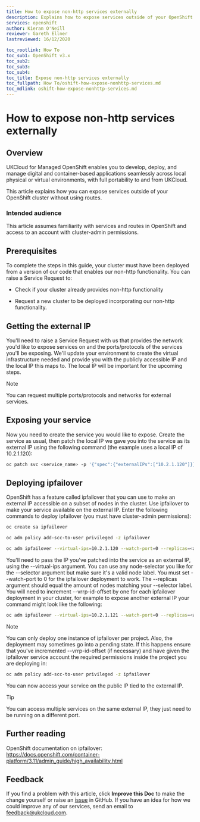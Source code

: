 ```yaml
---
title: How to expose non-http services externally
description: Explains how to expose services outside of your OpenShift cluster without using HTTP or HTTPS
services: openshift
author: Kieran O'Neill
reviewer: Gareth Ellner
lastreviewed: 16/12/2020

toc_rootlink: How To
toc_sub1: OpenShift v3.x
toc_sub2:
toc_sub3:
toc_sub4:
toc_title: Expose non-http services externally
toc_fullpath: How To/oshift-how-expose-nonhttp-services.md
toc_mdlink: oshift-how-expose-nonhttp-services.md
---
```


# How to expose non-http services externally

## Overview

UKCloud for Managed OpenShift enables you to develop, deploy, and manage digital and container-based applications seamlessly across local physical or virtual environments, with full portability to and from UKCloud.

This article explains how you can expose services outside of your OpenShift cluster without using routes.

### Intended audience

This article assumes familiarity with services and routes in OpenShift and access to an account with cluster-admin permissions.

## Prerequisites

To complete the steps in this guide, your cluster must have been deployed from a version of our code that enables our non-http functionality. You can raise a Service Request to:

- Check if your cluster already provides non-http functionality

- Request a new cluster to be deployed incorporating our non-http functionality.

## Getting the external IP

You'll need to raise a Service Request with us that provides the network you'd like to expose services on and the ports/protocols of the services you'll be exposing. We'll update your environment to create the virtual infrastructure needed and provide you with the publicly accessible IP and the local IP this maps to. The local IP will be important for the upcoming steps.

> [!NOTE]
> You can request multiple ports/protocols and networks for external services.

## Exposing your service

Now you need to create the service you would like to expose. Create the service as usual, then patch the local IP we gave you into the service as its external IP using the following command (the example uses a local IP of 10.2.1.120):

```sh
oc patch svc <service_name> -p '{"spec":{"externalIPs":["10.2.1.120"]}}'
```

## Deploying ipfailover

OpenShift has a feature called ipfailover that you can use to make an external IP accessible on a subset of nodes in the cluster. Use ipfailover to make your service available on the external IP. Enter the following commands to deploy ipfailover (you must have cluster-admin permissions):

```sh
oc create sa ipfailover
```

```sh
oc adm policy add-scc-to-user privileged -z ipfailover
```

```sh
oc adm ipfailover --virtual-ips=10.2.1.120 --watch-port=0 --replicas=<amount_of_compute_nodes> --selector="node-role.kubernetes.io/compute=true" --vrrp-id-offset=0 --create
```

You'll need to pass the IP you've patched into the service as an external IP, using the --virtual-ips argument. You can use any node-selector you like for the --selector argument but make sure it's a valid node label. You must set --watch-port to 0 for the ipfailover deployment to work. The --replicas argument should equal the amount of nodes matching your --selector label. You will need to increment --vrrp-id-offset by one for each ipfailover deployment in your cluster, for example to expose another external IP your command might look like the following:

```sh
oc adm ipfailover --virtual-ips=10.2.1.121 --watch-port=0 --replicas=<amount_of_compute_nodes> --selector="node-role.kubernetes.io/compute=true" --vrrp-id-offset=1 --create
```

> [!NOTE]
> You can only deploy one instance of ipfailover per project. Also, the deployment may sometimes go into a pending state. If this happens ensure that you've incremented --vrrp-id-offset (if necessary) and have given the ipfailover service account the required permissions inside the project you are deploying in:
>
> ```sh
> oc adm policy add-scc-to-user privileged -z ipfailover
> ```

You can now access your service on the public IP tied to the external IP.

> [!TIP]
> You can access multiple services on the same external IP, they just need to be running on a different port.

## Further reading

OpenShift documentation on ipfailover: <https://docs.openshift.com/container-platform/3.11/admin_guide/high_availability.html>

## Feedback

If you find a problem with this article, click **Improve this Doc** to make the change yourself or raise an [issue](https://github.com/UKCloud/documentation/issues) in GitHub. If you have an idea for how we could improve any of our services, send an email to <feedback@ukcloud.com>.

